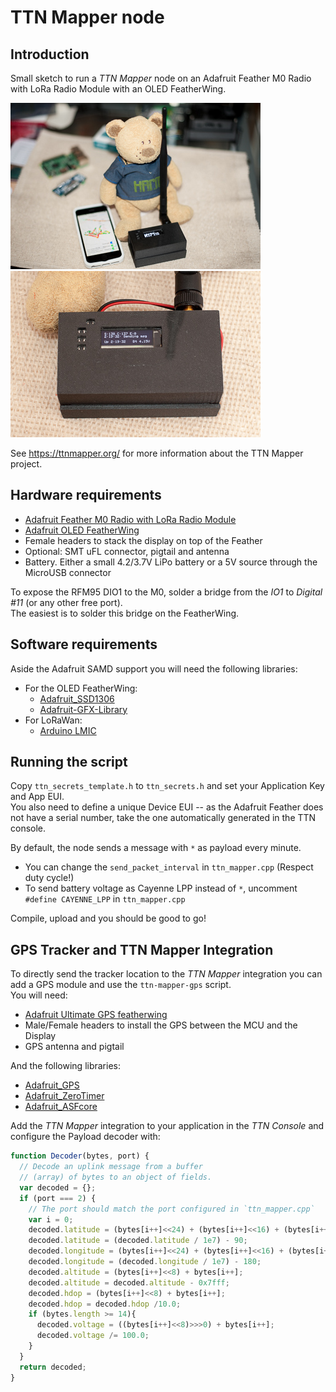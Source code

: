 # TTN Mapper node

## Introduction
Small sketch to run a _TTN Mapper_ node on an Adafruit Feather M0 Radio with LoRa Radio Module with an OLED FeatherWing.

![Node 1](images/node-001.jpg) ![Node 2](images/node-002.jpg)

See https://ttnmapper.org/ for more information about the TTN Mapper project.

## Hardware requirements
- [Adafruit Feather M0 Radio with LoRa Radio Module][1]
- [Adafruit OLED FeatherWing][2]
- Female headers to stack the display on top of the Feather
- Optional:  SMT uFL connector, pigtail and antenna
- Battery. Either a small 4.2/3.7V LiPo battery or a 5V source through the MicroUSB connector

To expose the RFM95 DIO1 to the M0, solder a bridge from the _IO1_ to _Digital #11_ (or any other free port).  
The easiest is to solder this bridge on the FeatherWing.

## Software requirements
Aside the Adafruit SAMD support you will need the following libraries:
- For the OLED FeatherWing:
    - [Adafruit_SSD1306][3]
    - [Adafruit-GFX-Library][4]
- For LoRaWan:
    - [Arduino LMIC][5]

## Running the script
Copy `ttn_secrets_template.h` to `ttn_secrets.h` and set your Application Key and App EUI.  
You also need to define a unique Device EUI -- as the Adafruit Feather does not have a serial number, take the one automatically generated in the TTN console.

By default, the node sends a message with `*` as payload every minute.
- You can change the `send_packet_interval` in `ttn_mapper.cpp` (Respect duty cycle!)
- To send battery voltage as Cayenne LPP instead of `*`, uncomment `#define CAYENNE_LPP` in `ttn_mapper.cpp`

Compile, upload and you should be good to go!

## GPS Tracker and TTN Mapper Integration
To directly send the tracker location to the _TTN Mapper_ integration you can add a GPS module and use the `ttn-mapper-gps` script.  
You will need:
- [Adafruit Ultimate GPS featherwing][6]
- Male/Female headers to install the GPS between the MCU and the Display
- GPS antenna and pigtail

And the following libraries:
- [Adafruit_GPS][7]
- [Adafruit_ZeroTimer][8]
- [Adafruit_ASFcore][9]

Add the _TTN Mapper_ integration to your application in the _TTN Console_ and configure the Payload decoder with:
```javascript
function Decoder(bytes, port) {
  // Decode an uplink message from a buffer
  // (array) of bytes to an object of fields.
  var decoded = {};
  if (port === 2) {
    // The port should match the port configured in `ttn_mapper.cpp`
    var i = 0;
    decoded.latitude = (bytes[i++]<<24) + (bytes[i++]<<16) + (bytes[i++]<<8) + bytes[i++];
    decoded.latitude = (decoded.latitude / 1e7) - 90;
    decoded.longitude = (bytes[i++]<<24) + (bytes[i++]<<16) + (bytes[i++]<<8) + bytes[i++];
    decoded.longitude = (decoded.longitude / 1e7) - 180;
    decoded.altitude = (bytes[i++]<<8) + bytes[i++];
    decoded.altitude = decoded.altitude - 0x7fff;
    decoded.hdop = (bytes[i++]<<8) + bytes[i++];
    decoded.hdop = decoded.hdop /10.0;
    if (bytes.length >= 14){
      decoded.voltage = ((bytes[i++]<<8)>>>0) + bytes[i++];
      decoded.voltage /= 100.0;
    }
  }
  return decoded;
}
```


[1]: https://learn.adafruit.com/adafruit-feather-m0-radio-with-lora-radio-module
[2]: https://learn.adafruit.com/adafruit-oled-featherwing
[3]: https://github.com/adafruit/Adafruit_SSD1306
[4]: https://github.com/adafruit/Adafruit-GFX-Library
[5]: https://github.com/matthijskooijman/arduino-lmic
[6]: https://learn.adafruit.com/adafruit-ultimate-gps-featherwing
[7]: https://github.com/adafruit/Adafruit_GPS
[8]: https://github.com/adafruit/Adafruit_ZeroTimer
[9]: https://github.com/adafruit/Adafruit_ASFcore
